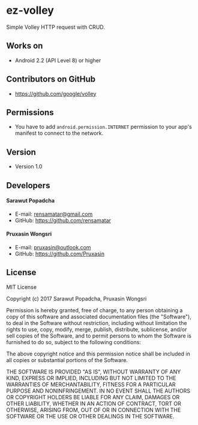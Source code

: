 # ez-volley
Simple Volley HTTP request with CRUD.

## Works on
* Android 2.2 (API Level 8) or higher

## Contributors on GitHub
* https://github.com/google/volley

## Permissions
* You have to add ```android.permission.INTERNET``` permission to your app's manifest to connect to the network.

## Version
* Version 1.0

## Developers
#### Sarawut Popadcha
* E-mail: rensamatar@gmail.com
* GitHub: https://github.com/rensamatar
#### Pruxasin Wongsri
* E-mail: pruxasin@outlook.com
* GitHub: https://github.com/Pruxasin

## License
MIT License

Copyright (c) 2017 Sarawut Popadcha, Pruxasin Wongsri

Permission is hereby granted, free of charge, to any person obtaining a copy
of this software and associated documentation files (the "Software"), to deal
in the Software without restriction, including without limitation the rights
to use, copy, modify, merge, publish, distribute, sublicense, and/or sell
copies of the Software, and to permit persons to whom the Software is
furnished to do so, subject to the following conditions:

The above copyright notice and this permission notice shall be included in all
copies or substantial portions of the Software.

THE SOFTWARE IS PROVIDED "AS IS", WITHOUT WARRANTY OF ANY KIND, EXPRESS OR
IMPLIED, INCLUDING BUT NOT LIMITED TO THE WARRANTIES OF MERCHANTABILITY,
FITNESS FOR A PARTICULAR PURPOSE AND NONINFRINGEMENT. IN NO EVENT SHALL THE
AUTHORS OR COPYRIGHT HOLDERS BE LIABLE FOR ANY CLAIM, DAMAGES OR OTHER
LIABILITY, WHETHER IN AN ACTION OF CONTRACT, TORT OR OTHERWISE, ARISING FROM,
OUT OF OR IN CONNECTION WITH THE SOFTWARE OR THE USE OR OTHER DEALINGS IN THE
SOFTWARE.
